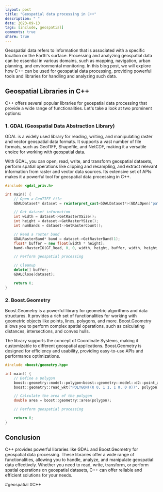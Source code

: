 ```yaml
---
layout: post
title: "Geospatial data processing in C++"
description: " "
date: 2023-09-13
tags: [include, geospatial]
comments: true
share: true
---
```


Geospatial data refers to information that is associated with a specific location on the Earth's surface. Processing and analyzing geospatial data can be essential in various domains, such as mapping, navigation, urban planning, and environmental monitoring. In this blog post, we will explore how C++ can be used for geospatial data processing, providing powerful tools and libraries for handling and analyzing such data.

## Geospatial Libraries in C++

C++ offers several popular libraries for geospatial data processing that provide a wide range of functionalities. Let's take a look at two prominent options:

### 1. GDAL (Geospatial Data Abstraction Library)

GDAL is a widely used library for reading, writing, and manipulating raster and vector geospatial data formats. It supports a vast number of file formats, such as GeoTIFF, Shapefile, and NetCDF, making it a versatile choice for working with geospatial data.

With GDAL, you can open, read, write, and transform geospatial datasets, perform spatial operations like clipping and resampling, and extract relevant information from raster and vector data sources. Its extensive set of APIs makes it a powerful tool for geospatial data processing in C++.

```cpp
#include <gdal_priv.h>

int main() {
    // Open a GeoTIFF file
    GDALDataset* dataset = reinterpret_cast<GDALDataset*>(GDALOpen("path/to/file.tif", GA_ReadOnly));

    // Get dataset information
    int width = dataset->GetRasterXSize();
    int height = dataset->GetRasterYSize();
    int numBands = dataset->GetRasterCount();

    // Read a raster band
    GDALRasterBand* band = dataset->GetRasterBand(1);
    float* buffer = new float[width * height];
    band->RasterIO(GF_Read, 0, 0, width, height, buffer, width, height, GDT_Float32, 0, 0);

    // Perform geospatial processing

    // Cleanup
    delete[] buffer;
    GDALClose(dataset);

    return 0;
}
```

### 2. Boost.Geometry

Boost.Geometry is a powerful library for geometric algorithms and data structures. It provides a rich set of functionalities for working with geometric objects like points, lines, polygons, and more. Boost.Geometry allows you to perform complex spatial operations, such as calculating distances, intersections, and convex hulls.

The library supports the concept of Coordinate Systems, making it customizable to different geospatial applications. Boost.Geometry is designed for efficiency and usability, providing easy-to-use APIs and performance optimizations.

```cpp
#include <boost/geometry.hpp>

int main() {
    // Define a polygon
    boost::geometry::model::polygon<boost::geometry::model::d2::point_xy<double>> polygon;
    boost::geometry::read_wkt("POLYGON((0 0, 1 1, 1 0, 0 0))", polygon);

    // Calculate the area of the polygon
    double area = boost::geometry::area(polygon);

    // Perform geospatial processing

    return 0;
}
```

## Conclusion

C++ provides powerful libraries like GDAL and Boost.Geometry for geospatial data processing. These libraries offer a wide range of functionalities, allowing you to handle, analyze, and manipulate geospatial data effectively. Whether you need to read, write, transform, or perform spatial operations on geospatial datasets, C++ can offer reliable and efficient solutions for your needs.

#geospatial #C++